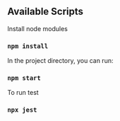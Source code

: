 
## Available Scripts

Install node modules

### `npm install`

In the project directory, you can run:

### `npm start`

To run test

### `npx jest`
